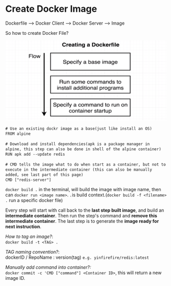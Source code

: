 # Create Docker Image

Dockerfile --> Docker Client --> Docker Server --> Image

So how to create Docker File?

![alt text](./dockerfile.png)

``` Docker
# Use an existing dockr image as a base(just like install an OS)
FROM alpine

# Download and install dependencies(apk is a package manager in alpine, this step can also be done in shell of the alpine container)
RUN apk add --update redis

# CMD tells the image what to do when start as a container, but not to execute in the intermediate container (this can also be manually added, see last part of this page)
CMD ["redis-server"]
```

`docker build .` in the terminal, will build the image with image name, then can `docker run <image name>`. `.`is build context.(`docker build -f <filename> .` run a specific docker file)

Every step will start with call back to the **last step built image**, and build an **intermediate container**. Then run the step's command and **remove this intermediate container**. The last step is to generate the **image ready for next instruction**.

*How to tag an image?*:  
`docker build -t <TAG> .`

*TAG naming convention?*:  
dockerID / RepoName : version(tag)  `e.g. yinfirefire/redis:latest`

*Manually add command into container?:*  
`docker commit -c 'CMD ["command"] <Container ID>`, this will return a new image ID.